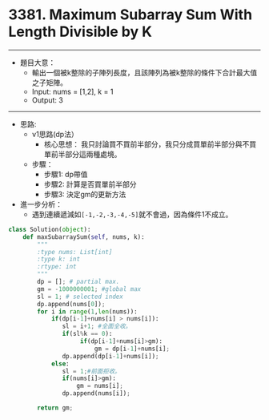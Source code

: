 # 3381. Maximum Subarray Sum With Length Divisible by K
---
- 題目大意：
  - 輸出一個被k整除的子陣列長度，且該陣列為被k整除的條件下合計最大值之子矩陣。
  - Input: nums = [1,2], k = 1
  - Output: 3

---
- 思路:
  - v1思路(dp法）
    - 核心思想： 我只討論買不買前半部分，我只分成買單前半部分與不買單前半部分這兩種處境。
  - 步驟：
    - 步驟1: dp帶值
    - 步驟2: 計算是否買單前半部分
    - 步驟3: 決定gm的更新方法
- 進一步分析：
  - 遇到連續遞減如`[-1,-2,-3,-4,-5]`就不會過，因為條件1不成立。
``` python
class Solution(object):
    def maxSubarraySum(self, nums, k):
        """
        :type nums: List[int]
        :type k: int
        :rtype: int
        """
        dp = []; # partial max.
        gm = -1000000001; #global max
        sl = 1; # selected index
        dp.append(nums[0]);
        for i in range(1,len(nums)):
            if(dp[i-1]+nums[i] > nums[i]):
               sl = i+1; #全面全收。 
               if(sl%k == 0):
                    if(dp[i-1]+nums[i]>gm):
                        gm = dp[i-1]+nums[i];
               dp.append(dp[i-1]+nums[i]);
            else:
               sl = 1;#前面拒收。
               if(nums[i]>gm):
                   gm = nums[i];
               dp.append(nums[i]);

        return gm;
```
